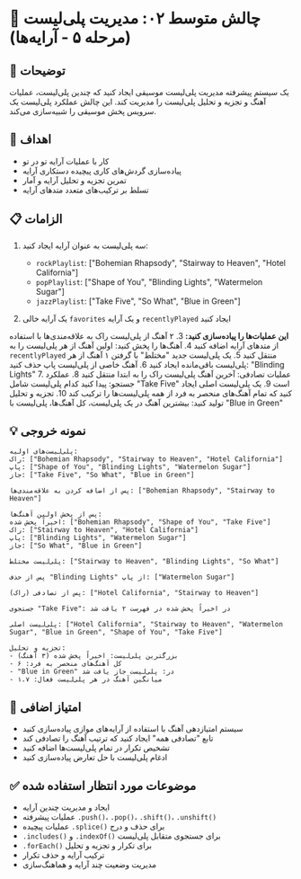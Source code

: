 # 🎯 چالش متوسط ۰۲: مدیریت پلی‌لیست (مرحله ۵ - آرایه‌ها)

## 📝 توضیحات
یک سیستم پیشرفته مدیریت پلی‌لیست موسیقی ایجاد کنید که چندین پلی‌لیست، عملیات آهنگ و تجزیه و تحلیل پلی‌لیست را مدیریت کند. این چالش عملکرد پلی‌لیست یک سرویس پخش موسیقی را شبیه‌سازی می‌کند.

## 🎯 اهداف
- کار با عملیات آرایه تو در تو
- پیاده‌سازی گردش‌های کاری پیچیده دستکاری آرایه
- تمرین تجزیه و تحلیل آرایه و آمار
- تسلط بر ترکیب‌های متعدد متدهای آرایه

## 📋 الزامات
1. سه پلی‌لیست به عنوان آرایه ایجاد کنید:
   - `rockPlaylist`: ["Bohemian Rhapsody", "Stairway to Heaven", "Hotel California"]
   - `popPlaylist`: ["Shape of You", "Blinding Lights", "Watermelon Sugar"]
   - `jazzPlaylist`: ["Take Five", "So What", "Blue in Green"]

2. یک آرایه خالی `favorites` و یک آرایه `recentlyPlayed` ایجاد کنید

**این عملیات‌ها را پیاده‌سازی کنید:**
3. ۲ آهنگ از پلی‌لیست راک به علاقه‌مندی‌ها با استفاده از متدهای آرایه اضافه کنید
4. آهنگ‌ها را پخش کنید: اولین آهنگ از هر پلی‌لیست را به `recentlyPlayed` منتقل کنید
5. یک پلی‌لیست جدید "مختلط" با گرفتن ۱ آهنگ از هر پلی‌لیست باقی‌مانده ایجاد کنید
6. آهنگ خاصی از پلی‌لیست پاپ حذف کنید: "Blinding Lights"
7. عملیات تصادفی: آخرین آهنگ پلی‌لیست راک را به ابتدا منتقل کنید
8. عملکرد جستجو: پیدا کنید کدام پلی‌لیست شامل "Take Five" است
9. یک پلی‌لیست اصلی ایجاد کنید که تمام آهنگ‌های منحصر به فرد از همه پلی‌لیست‌ها را ترکیب کند
10. تجزیه و تحلیل تولید کنید: بیشترین آهنگ در یک پلی‌لیست، کل آهنگ‌ها، پلی‌لیست با "Blue in Green"

## 💡 نمونه خروجی
```
پلی‌لیست‌های اولیه:
راک: ["Bohemian Rhapsody", "Stairway to Heaven", "Hotel California"]
پاپ: ["Shape of You", "Blinding Lights", "Watermelon Sugar"]
جاز: ["Take Five", "So What", "Blue in Green"]

پس از اضافه کردن به علاقه‌مندی‌ها: ["Bohemian Rhapsody", "Stairway to Heaven"]

پس از پخش اولین آهنگ‌ها:
اخیراً پخش شده: ["Bohemian Rhapsody", "Shape of You", "Take Five"]
راک: ["Stairway to Heaven", "Hotel California"]
پاپ: ["Blinding Lights", "Watermelon Sugar"]
جاز: ["So What", "Blue in Green"]

پلی‌لیست مختلط: ["Stairway to Heaven", "Blinding Lights", "So What"]

پس از حذف "Blinding Lights" از پاپ: ["Watermelon Sugar"]

پس از تصادفی (راک): ["Hotel California", "Stairway to Heaven"]

جستجوی "Take Five": در اخیراً پخش شده در فهرست ۲ یافت شد

پلی‌لیست اصلی: ["Hotel California", "Stairway to Heaven", "Watermelon Sugar", "Blue in Green", "Shape of You", "Take Five"]

تجزیه و تحلیل:
- بزرگترین پلی‌لیست: اخیراً پخش شده (۳ آهنگ)
- کل آهنگ‌های منحصر به فرد: ۶
- "Blue in Green" در: پلی‌لیست جاز یافت شد
- میانگین آهنگ در هر پلی‌لیست فعال: ۱.۷
```

## 🚀 امتیاز اضافی
- سیستم امتیازدهی آهنگ با استفاده از آرایه‌های موازی پیاده‌سازی کنید
- تابع "تصادفی همه" ایجاد کنید که ترتیب آهنگ را تصادفی کند
- تشخیص تکرار در تمام پلی‌لیست‌ها اضافه کنید
- ادغام پلی‌لیست با حل تعارض پیاده‌سازی کنید

## ✅ موضوعات مورد انتظار استفاده شده
- ایجاد و مدیریت چندین آرایه
- عملیات پیشرفته `.push()`، `.pop()`، `.shift()`، `.unshift()`
- عملیات پیچیده `.splice()` برای حذف و درج
- `.includes()` و `.indexOf()` برای جستجوی متقابل پلی‌لیست
- `.forEach()` برای تکرار و تجزیه و تحلیل
- ترکیب آرایه و حذف تکرار
- مدیریت وضعیت چند آرایه و هماهنگ‌سازی
